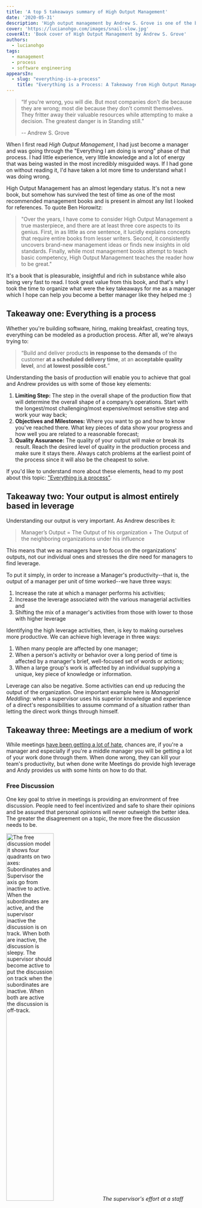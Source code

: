 ```yaml
---
title: 'A top 5 takeaways summary of High Output Management'
date: '2020-05-31'
description: 'High output management by Andrew S. Grove is one of the best books ever written on management. These are the main ideas I took from it'
cover: 'https://lucianohgo.com/images/snail-slow.jpg'
coverAlt: 'Book cover of High Output Management by Andrew S. Grove'
authors:
  - lucianohgo
tags:
  - management
  - process
  - software engineering
appearsIn:
  - slug: "everything-is-a-process"
    title: "Everything is a Process: A Takeaway from High Output Management"
---
```


> “If you're wrong, you will die. But most companies don't die because they are
> wrong; most die because they don't commit themselves. They fritter away their
> valuable resources while attempting to make a decision. The greatest danger is
> in Standing still.”
>
> -- Andrew S. Grove

When I first read *High Output Management*, I had just become a manager and was
going through the "Everything I am doing is wrong" phase of that process. I had
little experience, very little knowledge and a lot of energy that was being
wasted in the most incredibly misguided ways. If I had gone on without reading
it, I'd have taken a lot more time to understand what I was doing wrong.

High Output Management has an almost legendary status. It's not a new
book, but somehow has survived the test of time as one of the most recommended
management books and is present in almost any list I looked for references. To
quote Ben Horowitz:

> "Over the years, I have come to consider High Output Management a true
> masterpiece, and there are at least three core aspects to its genius. First,
> in as little as one sentence, it lucidly explains concepts that require entire
> books from lesser writers. Second, it consistently uncovers brand-new
> management ideas or finds new insights in old standards. Finally, while most
> management books attempt to teach basic competency, High Output Management
> teaches the reader how to be great."

It's a book that is pleasurable, insightful and rich in substance while also
being very fast to read. I took great value from this book, and that's why I
took the time to organize what were the key takeaways for me as a manager which
I hope can help you become a better manager like they helped me :)

## Takeaway one: Everything is a process

Whether you're building software, hiring, making breakfast, creating toys,
everything can be modeled as a production process. After all, we're always
trying to:

> “Build and deliver products **in response to the demands** of the customer
**at a scheduled delivery time**, at an **acceptable quality level**, and **at
lowest possible cost.**”

Understanding the basis of production will enable you to achieve that goal and
Andrew provides us with some of those key elements:

1. **Limiting Step:** The step in the overall shape of the production flow that will
   determine the overall shape of a company’s operations. Start with the
   longest/most challenging/most expensive/most sensitive step and work your way
   back;
2. **Objectives and Milestones:** Where you want to go and how to know you've
   reached there. What key pieces of data show your progress and how well you
   are related to a reasonable forecast;
3. **Quality Assurance:** The quality of your output will make or break its
   result. Reach the desired level of quality in the production process and make
   sure it stays there. Always catch problems at the earliest point of the
   process since it will also be the cheapest to solve.

If you'd like to understand more about these elements, head to my post about
this topic: ["Everything is a process"](/posts/everything-is-a-process).

## Takeaway two: Your output is almost entirely based in leverage

Understanding our output is very important. As Andrew describes it:

> Manager’s Output = The Output of his organization + The Output of the
>     neighboring organizations under his influence

This means that we as managers have to focus on the organizations' outputs, not
our individual ones and stresses the dire need for managers to find leverage.

To put it simply, in order to increase a Manager's productivity--that is, the
output of a manager per unit of time worked--we have three ways:

1. Increase the rate at which a manager performs his activities;
2. Increase the leverage associated with the various managerial activities and
3. Shifting the mix of a manager's activities from those with lower to those
   with higher leverage

Identifying the high leverage activities, then, is key to making ourselves more
productive. We can achieve high leverage in three ways:

1. When many people are affected by one manager;
2. When a person's activity or behavior over a long period of time is affected
   by a manager's brief, well-focused set of words or actions;
3. When a large group's work is affected by an individual supplying a unique,
   key piece of knowledge or information.

Leverage can also be negative. Some activities can end up reducing the
output of the organization. One important example here is *Managerial Meddling*:
when a supervisor uses his superior knowledge and experience of a direct's
responsibilities to assume command of a situation rather than letting the direct
work things through himself.

## Takeaway three: Meetings are a medium of work

While meetings [have been getting a lot of
hate](https://www.westuc.com/en-us/meeting-fatigue), chances are, if you're a
manager and especially if you're a middle manager you will be getting a lot of
your work done through them. When done wrong, they can kill your team's
productivity, but when done write Meetings do provide high leverage and Andy
provides us with some hints on how to do that.

### Free Discussion

One key goal to strive in meetings is providing an environment of free
discussion. People need to feel incentivized and safe to share their opinions
and be assured that personal opinions will never outweigh the better idea. The
greater the disagreement on a topic, the more free the discussion needs to be.

<img
   src="/images/high-output-management/discussion-chart.png"
   alt="The free discussion model it shows four quadrants on two axes:
   Subordinates and Supervisor the axis go from inactive to active. When the
   subordinates are active, and the supervisor inactive the discussion is on
   track. When both are inactive, the discussion is sleepy. The supervisor
   should become active to put the discussion on track when the subordinates are
   inactive. When both are active the discussion is off-track."
   title="Free discussion model"
   style="margin: 0 auto; width: 50%"
/>
*The supervisor's effort at a staff meeting should go into keeping the
discussion on track, with the subordinates bearing the brunt of working the
issues*

The manager have the role of a facilitator and avoid stepping in too much with
the solutions. The focus is in keeping the discussion on track and keeping all
of the attendees active and engaged. Make the right questions at the right
times, but trust your directs to work on the issues.

### Things to know before a meeting

A lot of what kills a meeting is lack of preparation. There are some general
things we can let everyone know that will bridge this gap:

| Things to always Know Before each decision/meeting |
|---------------|
| **What** decision needs to be made, I.e. what's the goal of the meeting |
| **When** does it have to be made |
| **Who** will decide |
| **Who** will need to be consulted prior to the making of the decision |
| **Who** will ratify or veto the decision |
| **Who** will Need to be Informed of the decision |
Sounds obvious, but you'd be surprised how common it is to enter a meeting
without everyone even knowing what its goal is

Besides having that information, every person attending a meeting should have an
opportunity to look at the material that will be shown during that time and
prepare accordingly.

### The Ideal Decision-Making process

The ideal decision-making process starts with *free discussion* where all points
of view need to be welcomed and debated. After it's all layed out, the next
stage is *clear decision*, here the greater the disagreement, the more *clear*
the decision needs to be.

Finally everyone involved must give the decision reached by the group *full
support*. This does not necessarily mean agreement: so long as the participants
commit to back the decision, that is a satisfactory outcome. If we can't reach
this stage, then we need more free discussion.

<img
   src="/images/high-output-management/ideal-decision-making-process.png"
   alt="The ideal decision-making process. Shows a state diagram with three
   states: Free Discussion that can transition to Clear Decision. Clear Decision
   can transition to Full Support. If Full support can't be achieved, more free
   discussion is needed"
   title="The ideal decision-making process"
   style="margin: 0 auto; width: 50%"
/>
*The ideal decision-making process. Yes, it's very similar to Bezo's [Disagree &
Commit](https://en.wikipedia.org/wiki/Disagree_and_commit) leadership principle
:)*

## Takeaway four: Manage short-term outcomes based on long-term plans

Planning is an everyday activity. It will set your strategy and the tactics you
will use to put the strategy in place. The dynamics of planning can be best
understood by thinking in terms of production principles:

- Step 1: Determine the market demand for product;
- Step 2: Establish what the factory will produce if no adjustment is made and
- Step 3: Reconcile the projected factory output with the projected market
  demand by adjusting the production schedule

Analogous to that, your planning process should consist of:

- Step 1: Establish projected need or demand;
- Step 2: Establish your present status and
- Step 3: What more (or less) do you need to do to supply the need/demand.

The Plan needs to produce **tasks that will be performed now in order to
affect future events.**

While today's gap represents a failure of planning sometime in the past, forcing
ourselves to concentrate on the decisions needed to fix today's problem is like
scurrying after our car has already run out of gas.

> ANSWER THIS: What do I have to do TODAY to solve - or better yet avoid -
> TOMORROW's problem?

The true output of the planning process is the set of tasks it causes to be
implemented. In other words, it is the decisions made and the actions taken as a
result of said process.

We need to understand our objectives and milestones clearly in order to plan. If
you don't know where you're going, you will not get there. So ask yourself

1. Where do I want to go? (Answer provides the objective)
2. How will I pace myself to see if I am getting there? (The answer gives us
   milestones or key results)

## Takeaway five: Task-Relevant Maturity and Performance

When I started managing, the first management approach I had was built based on
bits and pieces of the managers I had that I felt worked best with me. I failed
to understand that:

> No optimal management style exists. High output is associated with particular
> combinations of certain managers and certain groups of workers.

Some researchers and Andrew argue that there is a fundamental variable that
tells you you what the best management style is in a particular situation. That
variable is task-relevant maturity (TRM). As Grove defines it:

```
TRM =
  Degree of their achievement orientation +
  Readiness to take responsibility +
  Education +
  Training +
  Experience

All of these very specific to the tasks in hand
```

Given different levels of TRM, we can vary the management style:

| TRM of direct | Effective Management Style |
|---------------|:----------------------------------------------------------------------------------:|
| Low | Structured; Task-Oriented;  "What", "How" & "When" |
| Medium | Individual-Oriented; emphasis on two-way communication,  support, mutual reasoning |
| High | Involvement by manager minimal: Establishing objectives and monitoring |
WARNING 🚨: Do not make judgment of what is "nice" or "not nice". We are after
what is most _effective_.

We need to have a varying management style for the same person. People will have
different levels of TRM for different kinds of tasks, and we need to understand
that. Doing so and letting go of vanity regarding "our management style" is
necessary to elicit top performance from our directs.


<img
   src="/images/high-output-management/performance-vs-capability.png"
   alt="Peformance vs Individual Capability graph. Different levels of
   motivation will imply different performance curves. The image shows a graph
   in which the level of motivation of a person defines the curve on this plane
   of performance and individual capacity"
   title="Performance vs Individual Capacity"
   style="margin: 0 auto; width: 50%"
/>
*Performance will be a function of the direct's individual capacity and
motivation*

To understand how we can impact our directs' performances, Grove defends that we
should flip the question and instead ask: "What makes our directs unproductive?"
And the answer to that is that the person either:

1. **Can't do it**: Low individual capacity
2. **Won't do it**: Low motivation

Through training we can greatly impact individual capacity. So the question
remains on how we can motivate our directs. In Andrew's opinion, that simply
can't happen because motivation has to come from within somebody. All a manager
can do is create an environment in which motivated people can flourish.

---

I hope these 5 takeaways were helpful to you as they were for me :) The book has
a lot more valuable info that simply wouldn't fit, so I highly recommend reading
it through!

## Summary

In summary, the takeaways are:

1. **Everything is a process**: Find the limiting step and organize the
   production around it. Measure with meaningful indicators. Fix problems while
   they're small and assure quality. Be very critical of your process and
   optimize it diligently;
2. **Your output is almost entirely based in leverage**: Your output is not
   individual anymore, find leverage and multiply the work of others. Manage
   your time; it's the most valuable asset you have.
3. **Meetings are a medium of work**: Meetings are a powerful way to have
   leverage if used correctly. Prepare accordingly, make the roles very clear to
   everyone in the meeting. Enable free discussion and be humble, your team
   often has more perspective than you;
4. **Manage short-term outcomes based on long-term plans**: To understand what
   must be done short-term, we need to look further in the future. Your plan may
   be tossed in the garbage, but the planning process will provide you
5. **Task-Relevant Maturity and Performancee**: Understand the shifts in
   task-relevant-maturity and change the mode of control accordingly.
   Performance is a function of understanding what takes to
   do the work and motivation; find which you can help more with and that will
   give you leverage. No management style will work for everyone.

I also wrote a [book summary](./../book-summaries/high-output-management) which
goes into more detail on each chapter, but is less structured.
